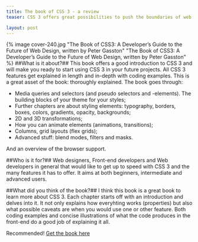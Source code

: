 ```yaml
---
title: The book of CSS 3 - a review
teaser: CSS 3 offers great possibilities to push the boundaries of web design. But to grasp what it can do for you, can prove to be a daunting task at first to make your own. But it is worthwile the effort. Browser support is more than good to start using it.

layout: post
---
```

{% image cover-240.jpg "The Book of CSS3: A Developer’s Guide to the Future of Web Design, writ­ten by Peter Gasston" "The Book of CSS3: A Developer’s Guide to the Future of Web Design, writ­ten by Peter Gasston" %}
##What is it about?##
This book offers a good introduction to CSS 3 and will make you ready to start using CSS 3 in your future projects. All CSS 3 features get explained in length and in-depth with coding examples. This is a great asset of the book: thoroughly explained. The book goes through:

* Media queries and selectors (and pseudo selectors and -elements). The building blocks of your theme for your styles;
* Further chapters are about styling elements: typography, borders, boxes, colors, gradients, opacity, backgrounds;
* 2D and 3D transformations;
* How you can animate elements (animations, transitions);
* Columns, grid layouts (flex grids);
* Advanced stuff: blend modes, filters and masks.

And an overview of the browser support.

##Who is it for?##
Web designers, Front-end developers and Web developers in general that would like to get up to speed with CSS 3 and the many features it has to offer. It aims at both beginners, intermediate and advanced users.

##What did you think of the book?##
I think this book is a great book to learn more about CSS 3. Each chapter starts off with an introduction and delves into it. It not only explains how everyhting works (properties) but also what possible caveats are when you would use one or other feature. Both coding examples and concise illustrations of what the code produces in the front-end do a good job of explaining it all.

Recommended! [Get the book here](http://thebookofcss3.com/)